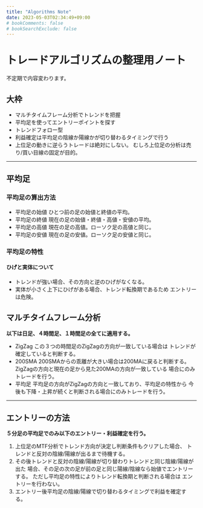 ```yaml
---
title: "Algorithms Note"
date: 2023-05-03T02:34:49+09:00
# bookComments: false
# bookSearchExclude: false
---
```

# トレードアルゴリズムの整理用ノート
不定期で内容変わります。

## 大枠
- マルチタイムフレーム分析でトレンドを把握
- 平均足を使ってエントリーポイントを探す
- トレンドフォロー型
- 利益確定は平均足の陰線か陽線かが切り替わるタイミングで行う
- 上位足の動きに逆らうトレードは絶対にしない。
  むしろ上位足の分析は売り/買い目線の固定が目的。

---

## 平均足
### 平均足の算出方法
- 平均足の始値
  ひとつ前の足の始値と終値の平均。
- 平均足の終値
  現在の足の始値・終値・高値・安値の平均。
- 平均足の高値
  現在の足の高値。ローソク足の高値と同じ。
- 平均足の安値
  現在の足の安値。ローソク足の安値と同じ。

### 平均足の特性
#### ひげと実体について
- トレンドが強い場合、その方向と逆のひげがなくなる。
- 実体が小さく上下にひげがある場合、トレンド転換期であるため
  エントリーは危険。

## マルチタイムフレーム分析
**以下は日足、４時間足、１時間足の全てに適用する。**
- ZigZag
  この３つの時間足のZigZagの方向が一致している場合は
  トレンドが確定していると判断する。
- 200SMA
  200SMAからの乖離が大きい場合は200MAに戻ると判断する。
  ZigZagの方向と現在の足から見た200MAの方向が一致している
  場合にのみトレードを行う。
- 平均足
  平均足の方向がZigZagの方向と一致しており、平均足の特性から
  今後も下降・上昇が続くと判断される場合にのみトレードを行う。

---

## エントリーの方法
**５分足の平均足でのみ以下のエントリー・利益確定を行う。**
1. 上位足のMTF分析でトレンド方向が決定し判断条件もクリアした場合、
   トレンドと反対の陰線/陽線が出るまで待機する。
2. その後トレンドと反対の陰線/陽線が切り替わりトレンドと同じ陰線/陽線が出た
   場合、その足の次の足が前の足と同じ陽線/陰線なら始値でエントリーする。
   ただし平均足の特性によりトレンド転換期と判断される場合は
   エントリーを行わない。
3. エントリー後平均足の陰線/陽線で切り替わるタイミングで利益を確定する。

